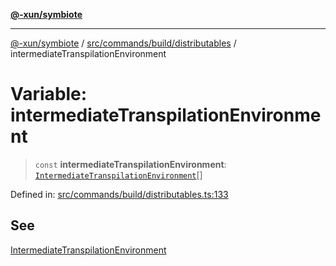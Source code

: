 [**@-xun/symbiote**](../../../../../README.md)

***

[@-xun/symbiote](../../../../../README.md) / [src/commands/build/distributables](../README.md) / intermediateTranspilationEnvironment

# Variable: intermediateTranspilationEnvironment

> `const` **intermediateTranspilationEnvironment**: [`IntermediateTranspilationEnvironment`](../enumerations/IntermediateTranspilationEnvironment.md)[]

Defined in: [src/commands/build/distributables.ts:133](https://github.com/Xunnamius/symbiote/blob/32027a085b8c7c4a98bb8de413916d57db0fd040/src/commands/build/distributables.ts#L133)

## See

[IntermediateTranspilationEnvironment](../enumerations/IntermediateTranspilationEnvironment.md)
